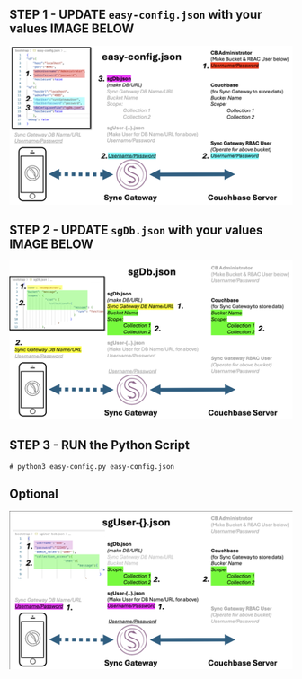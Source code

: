 


## STEP 1 - UPDATE `easy-config.json` with your values IMAGE BELOW

<img src="easy-config-diagram.png" title="image Title" />

## STEP 2 - UPDATE `sgDb.json` with your values IMAGE BELOW

<img src="sgdb-diagram.png" title="image Title" />


## STEP 3 - RUN the Python Script

``` terminal
# python3 easy-config.py easy-config.json
```

## Optional
<img src="sgUser-diagram.png" title="image Title" />